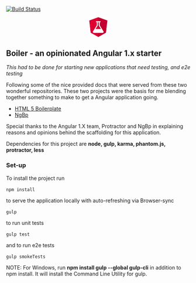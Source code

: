[![Build Status](https://travis-ci.org/Loonz206/boiler.svg?style=flat-square)](https://travis-ci.org/Loonz206/boiler)

<div style="width: 10%; margin: auto;">
    <img src="./src/img/boiler-logo.png" alt="Boiler - an opinionated Angular 1.x starter"/>
</div>

## Boiler - an opinionated Angular 1.x starter
_This had to be done for starting new applications that need testing, and e2e testing_

Following some of the nice provided docs that were served from these two wonderful
repositories. These two projects were the basis for me blending together something to make to
get a Angular application going.

* [HTML 5 Boilerplate](https://github.com/h5bp/html5-boilerplate)
* [NgBp](https://github.com/ngbp/ngbp)

Special thanks to the Angular 1.X team, Protractor and NgBp in explaining 
reasons and opinions behind the scaffolding for this application.

Dependencies for this project are
**node, gulp, karma, phantom.js, protractor, less**

### Set-up

To install the project run
```
npm install
```     
to serve the application locally with auto-refreshing via Browser-sync 
```
gulp
```
to run unit tests
```
gulp test
```
and to run e2e tests
```
gulp smokeTests
```

NOTE: For Windows, run **npm install gulp --global gulp-cli** in addition to npm install. It will install the Command Line Utility for gulp. 

